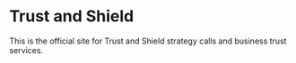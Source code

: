 # Trust and Shield

This is the official site for Trust and Shield strategy calls and business trust services.